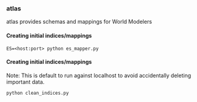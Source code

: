 ### atlas
atlas provides schemas and mappings for World Modelers


#### Creating initial indices/mappings
```
ES=<host:port> python es_mapper.py
```


#### Creating initial indices/mappings
Note: This is default to run against localhost to avoid accidentally deleting important data.
```
python clean_indices.py
```

